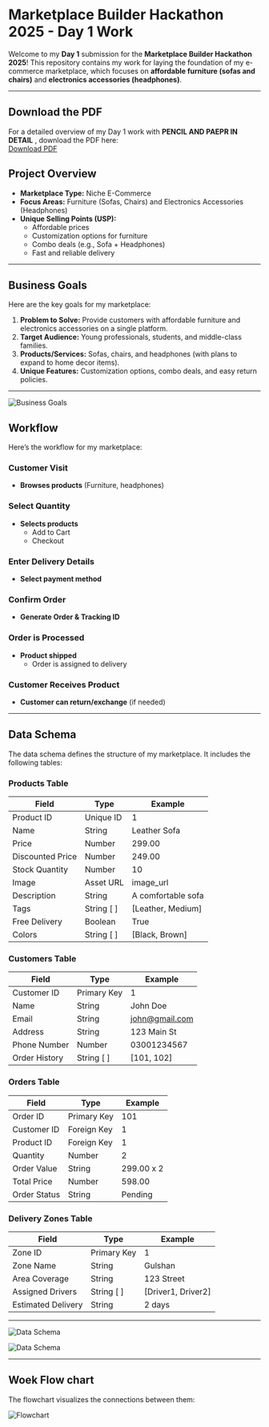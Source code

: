 # Marketplace Builder Hackathon 2025 - Day 1 Work

Welcome to my **Day 1** submission for the **Marketplace Builder Hackathon 2025**! This repository contains my work for laying the foundation of my e-commerce marketplace, which focuses on **affordable furniture (sofas and chairs)** and **electronics accessories (headphones)**.

---
## **Download the PDF**
For a detailed overview of my Day 1 work with  **PENCIL AND PAEPR IN DETAIL** , download the PDF here:  
[Download PDF](./pdf24_merged%20(1).pdf)



## **Project Overview**
- **Marketplace Type:** Niche E-Commerce
- **Focus Areas:** Furniture (Sofas, Chairs) and Electronics Accessories (Headphones)
- **Unique Selling Points (USP):**
  - Affordable prices
  - Customization options for furniture
  - Combo deals (e.g., Sofa + Headphones)
  - Fast and reliable delivery

---





## **Business Goals**
Here are the key goals for my marketplace:
1. **Problem to Solve:** Provide customers with affordable furniture and electronics accessories on a single platform.
2. **Target Audience:** Young professionals, students, and middle-class families.
3. **Products/Services:** Sofas, chairs, and headphones (with plans to expand to home decor items).
4. **Unique Features:** Customization options, combo deals, and easy return policies.

---

![Business Goals](./IMG-20250115-WA0203.jpg)

## **Workflow**
Here’s the workflow for my marketplace:

### **Customer Visit**
- **Browses products** (Furniture, headphones)

### **Select Quantity**
- **Selects products**
  - Add to Cart
  - Checkout

### **Enter Delivery Details**
- **Select payment method**

### **Confirm Order**
- **Generate Order & Tracking ID**

### **Order is Processed**
- **Product shipped**
  - Order is assigned to delivery

### **Customer Receives Product**
- **Customer can return/exchange** (if needed)

---

## **Data Schema**
The data schema defines the structure of my marketplace. It includes the following tables:

### **Products Table**
| Field               | Type        | Example           |
|---------------------|-------------|-------------------|
| Product ID          | Unique ID   | 1                 |
| Name                | String      | Leather Sofa      |
| Price               | Number      | 299.00            |
| Discounted Price    | Number      | 249.00            |
| Stock Quantity      | Number      | 10                |
| Image               | Asset URL   | image_url         |
| Description         | String      | A comfortable sofa|
| Tags                | String [ ]  | [Leather, Medium] |
| Free Delivery       | Boolean     | True              |
| Colors              | String [ ]  | [Black, Brown]    |

### **Customers Table**
| Field               | Type        | Example           |
|---------------------|-------------|-------------------|
| Customer ID         | Primary Key | 1                 |
| Name                | String      | John Doe          |
| Email               | String      | john@gmail.com    |
| Address             | String      | 123 Main St       |
| Phone Number        | Number      | 03001234567       |
| Order History       | String [ ]  | [101, 102]        |

### **Orders Table**
| Field               | Type        | Example           |
|---------------------|-------------|-------------------|
| Order ID            | Primary Key | 101               |
| Customer ID         | Foreign Key | 1                 |
| Product ID          | Foreign Key | 1                 |
| Quantity            | Number      | 2                 |
| Order Value         | String      | 299.00 x 2        |
| Total Price         | Number      | 598.00            |
| Order Status        | String      | Pending           |

### **Delivery Zones Table**
| Field               | Type        | Example           |
|---------------------|-------------|-------------------|
| Zone ID             | Primary Key | 1                 |
| Zone Name           | String      | Gulshan           |
| Area Coverage       | String      | 123 Street        |
| Assigned Drivers    | String [ ]  | [Driver1, Driver2]|
| Estimated Delivery  | String      | 2 days            |

---



![Data Schema](./IMG-20250115-WA0201.jpg)

![Data Schema](./IMG-20250115-WA0202.jpg)

---

## **Woek Flow chart**
The flowchart visualizes the connections between them:


![Flowchart](./IMG-20250115-WA0204.jpg)


